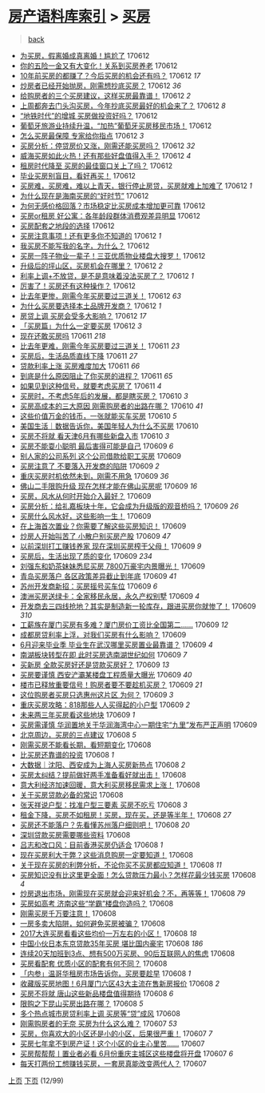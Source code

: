[房产语料库索引](../../README.md)  > [买房](买房.md)
====
> [back](../README.md)

- [为买房，假离婚成真离婚！尴尬了](http://jkwz.applinzi.com/ittc/6978417474650244100.html#%E4%B8%BA%E4%B9%B0%E6%88%BF%EF%BC%8C%E5%81%87%E7%A6%BB%E5%A9%9A%E6%88%90%E7%9C%9F%E7%A6%BB%E5%A9%9A%EF%BC%81%E5%B0%B4%E5%B0%AC%E4%BA%86) 170612  
- [你的五险一金又有大变化！关系到买房养老](http://jkwz.applinzi.com/ittc/6978394959827698692.html#%E4%BD%A0%E7%9A%84%E4%BA%94%E9%99%A9%E4%B8%80%E9%87%91%E5%8F%88%E6%9C%89%E5%A4%A7%E5%8F%98%E5%8C%96%EF%BC%81%E5%85%B3%E7%B3%BB%E5%88%B0%E4%B9%B0%E6%88%BF%E5%85%BB%E8%80%81) 170612  
- [10年前买房的都赚了？今后买房的机会还有吗？](http://jkwz.applinzi.com/ittc/6978394282493740036.html#10%E5%B9%B4%E5%89%8D%E4%B9%B0%E6%88%BF%E7%9A%84%E9%83%BD%E8%B5%9A%E4%BA%86%EF%BC%9F%E4%BB%8A%E5%90%8E%E4%B9%B0%E6%88%BF%E7%9A%84%E6%9C%BA%E4%BC%9A%E8%BF%98%E6%9C%89%E5%90%97%EF%BC%9F) 170612 *17* 
- [炒房者已经开始抛房，刚需想抄底买房？](http://jkwz.applinzi.com/ittc/6978372282278740996.html#%E7%82%92%E6%88%BF%E8%80%85%E5%B7%B2%E7%BB%8F%E5%BC%80%E5%A7%8B%E6%8A%9B%E6%88%BF%EF%BC%8C%E5%88%9A%E9%9C%80%E6%83%B3%E6%8A%84%E5%BA%95%E4%B9%B0%E6%88%BF%EF%BC%9F) 170612 *36* 
- [给购房者的三个买房建议，这样买房最靠谱！](http://jkwz.applinzi.com/ittc/6978364188442231812.html#%E7%BB%99%E8%B4%AD%E6%88%BF%E8%80%85%E7%9A%84%E4%B8%89%E4%B8%AA%E4%B9%B0%E6%88%BF%E5%BB%BA%E8%AE%AE%EF%BC%8C%E8%BF%99%E6%A0%B7%E4%B9%B0%E6%88%BF%E6%9C%80%E9%9D%A0%E8%B0%B1%EF%BC%81) 170612 *2* 
- [上周都奔去门头沟买房，今年抄底买房最好的机会来了？](http://jkwz.applinzi.com/ittc/6978360713939518468.html#%E4%B8%8A%E5%91%A8%E9%83%BD%E5%A5%94%E5%8E%BB%E9%97%A8%E5%A4%B4%E6%B2%9F%E4%B9%B0%E6%88%BF%EF%BC%8C%E4%BB%8A%E5%B9%B4%E6%8A%84%E5%BA%95%E4%B9%B0%E6%88%BF%E6%9C%80%E5%A5%BD%E7%9A%84%E6%9C%BA%E4%BC%9A%E6%9D%A5%E4%BA%86%EF%BC%9F) 170612 *8* 
- [“地铁时代”的增城 买房做投资好吗？](http://jkwz.applinzi.com/ittc/6978320090624689156.html#%E2%80%9C%E5%9C%B0%E9%93%81%E6%97%B6%E4%BB%A3%E2%80%9D%E7%9A%84%E5%A2%9E%E5%9F%8E+%E4%B9%B0%E6%88%BF%E5%81%9A%E6%8A%95%E8%B5%84%E5%A5%BD%E5%90%97%EF%BC%9F) 170612  
- [葡萄牙旅游业持续升温，“加热”葡萄牙买房移民市场！](http://jkwz.applinzi.com/ittc/6978344112401941509.html#%E8%91%A1%E8%90%84%E7%89%99%E6%97%85%E6%B8%B8%E4%B8%9A%E6%8C%81%E7%BB%AD%E5%8D%87%E6%B8%A9%EF%BC%8C%E2%80%9C%E5%8A%A0%E7%83%AD%E2%80%9D%E8%91%A1%E8%90%84%E7%89%99%E4%B9%B0%E6%88%BF%E7%A7%BB%E6%B0%91%E5%B8%82%E5%9C%BA%EF%BC%81) 170612  
- [怎么买房最保障 专家给你指点](http://jkwz.applinzi.com/ittc/6978318434436645893.html#%E6%80%8E%E4%B9%88%E4%B9%B0%E6%88%BF%E6%9C%80%E4%BF%9D%E9%9A%9C+%E4%B8%93%E5%AE%B6%E7%BB%99%E4%BD%A0%E6%8C%87%E7%82%B9) 170612 *3* 
- [买房分析：停贷房价又涨，刚需还能买房吗？](http://jkwz.applinzi.com/ittc/6978338379841143812.html#%E4%B9%B0%E6%88%BF%E5%88%86%E6%9E%90%EF%BC%9A%E5%81%9C%E8%B4%B7%E6%88%BF%E4%BB%B7%E5%8F%88%E6%B6%A8%EF%BC%8C%E5%88%9A%E9%9C%80%E8%BF%98%E8%83%BD%E4%B9%B0%E6%88%BF%E5%90%97%EF%BC%9F) 170612 *32* 
- [威海买房如此火热！还有那些好盘值得入手？](http://jkwz.applinzi.com/ittc/6978324516177445893.html#%E5%A8%81%E6%B5%B7%E4%B9%B0%E6%88%BF%E5%A6%82%E6%AD%A4%E7%81%AB%E7%83%AD%EF%BC%81%E8%BF%98%E6%9C%89%E9%82%A3%E4%BA%9B%E5%A5%BD%E7%9B%98%E5%80%BC%E5%BE%97%E5%85%A5%E6%89%8B%EF%BC%9F) 170612 *4* 
- [租房时代降至 买房的最佳窗口关上了吗？](http://jkwz.applinzi.com/ittc/6978304509884236804.html#%E7%A7%9F%E6%88%BF%E6%97%B6%E4%BB%A3%E9%99%8D%E8%87%B3+%E4%B9%B0%E6%88%BF%E7%9A%84%E6%9C%80%E4%BD%B3%E7%AA%97%E5%8F%A3%E5%85%B3%E4%B8%8A%E4%BA%86%E5%90%97%EF%BC%9F) 170612  
- [毕业买房别盲目，看好再买！](http://jkwz.applinzi.com/ittc/6978314742065005572.html#%E6%AF%95%E4%B8%9A%E4%B9%B0%E6%88%BF%E5%88%AB%E7%9B%B2%E7%9B%AE%EF%BC%8C%E7%9C%8B%E5%A5%BD%E5%86%8D%E4%B9%B0%EF%BC%81) 170612  
- [买房难，买房难，难以上青天，银行停止房贷，买房就难上加难了](http://jkwz.applinzi.com/ittc/6978303203740222469.html#%E4%B9%B0%E6%88%BF%E9%9A%BE%EF%BC%8C%E4%B9%B0%E6%88%BF%E9%9A%BE%EF%BC%8C%E9%9A%BE%E4%BB%A5%E4%B8%8A%E9%9D%92%E5%A4%A9%EF%BC%8C%E9%93%B6%E8%A1%8C%E5%81%9C%E6%AD%A2%E6%88%BF%E8%B4%B7%EF%BC%8C%E4%B9%B0%E6%88%BF%E5%B0%B1%E9%9A%BE%E4%B8%8A%E5%8A%A0%E9%9A%BE%E4%BA%86) 170612 *1* 
- [为什么现在是海南买房的“好时节”](http://jkwz.applinzi.com/ittc/6978281540122313733.html#%E4%B8%BA%E4%BB%80%E4%B9%88%E7%8E%B0%E5%9C%A8%E6%98%AF%E6%B5%B7%E5%8D%97%E4%B9%B0%E6%88%BF%E7%9A%84%E2%80%9C%E5%A5%BD%E6%97%B6%E8%8A%82%E2%80%9D) 170612  
- [为何无感价格回落？市场稳定比买房成本增加更可靠](http://jkwz.applinzi.com/ittc/6978266328858100740.html#%E4%B8%BA%E4%BD%95%E6%97%A0%E6%84%9F%E4%BB%B7%E6%A0%BC%E5%9B%9E%E8%90%BD%EF%BC%9F%E5%B8%82%E5%9C%BA%E7%A8%B3%E5%AE%9A%E6%AF%94%E4%B9%B0%E6%88%BF%E6%88%90%E6%9C%AC%E5%A2%9E%E5%8A%A0%E6%9B%B4%E5%8F%AF%E9%9D%A0) 170612  
- [买房or租房 好公寓：各年龄段群体消费观差异明显](http://jkwz.applinzi.com/ittc/6978263330262090757.html#%E4%B9%B0%E6%88%BFor%E7%A7%9F%E6%88%BF+%E5%A5%BD%E5%85%AC%E5%AF%93%EF%BC%9A%E5%90%84%E5%B9%B4%E9%BE%84%E6%AE%B5%E7%BE%A4%E4%BD%93%E6%B6%88%E8%B4%B9%E8%A7%82%E5%B7%AE%E5%BC%82%E6%98%8E%E6%98%BE) 170612  
- [买房配套之地段的选择](http://jkwz.applinzi.com/ittc/6978240615228638213.html#%E4%B9%B0%E6%88%BF%E9%85%8D%E5%A5%97%E4%B9%8B%E5%9C%B0%E6%AE%B5%E7%9A%84%E9%80%89%E6%8B%A9) 170612  
- [买房注意事项！还有更多你不知道的](http://jkwz.applinzi.com/ittc/6978233767272383493.html#%E4%B9%B0%E6%88%BF%E6%B3%A8%E6%84%8F%E4%BA%8B%E9%A1%B9%EF%BC%81%E8%BF%98%E6%9C%89%E6%9B%B4%E5%A4%9A%E4%BD%A0%E4%B8%8D%E7%9F%A5%E9%81%93%E7%9A%84) 170612 *1* 
- [我买房不能写我的名字，为什么？](http://jkwz.applinzi.com/ittc/6978233391957672965.html#%E6%88%91%E4%B9%B0%E6%88%BF%E4%B8%8D%E8%83%BD%E5%86%99%E6%88%91%E7%9A%84%E5%90%8D%E5%AD%97%EF%BC%8C%E4%B8%BA%E4%BB%80%E4%B9%88%EF%BC%9F) 170612  
- [买房一阵子物业一辈子！三亚优质物业楼盘大搜罗！](http://jkwz.applinzi.com/ittc/6978232620918768644.html#%E4%B9%B0%E6%88%BF%E4%B8%80%E9%98%B5%E5%AD%90%E7%89%A9%E4%B8%9A%E4%B8%80%E8%BE%88%E5%AD%90%EF%BC%81%E4%B8%89%E4%BA%9A%E4%BC%98%E8%B4%A8%E7%89%A9%E4%B8%9A%E6%A5%BC%E7%9B%98%E5%A4%A7%E6%90%9C%E7%BD%97%EF%BC%81) 170612  
- [升级后的坪山区，买房机会在哪里？](http://jkwz.applinzi.com/ittc/6978229670523700228.html#%E5%8D%87%E7%BA%A7%E5%90%8E%E7%9A%84%E5%9D%AA%E5%B1%B1%E5%8C%BA%EF%BC%8C%E4%B9%B0%E6%88%BF%E6%9C%BA%E4%BC%9A%E5%9C%A8%E5%93%AA%E9%87%8C%EF%BC%9F) 170612 *2* 
- [利率上调+不放贷，是不是意味着没法买房了？](http://jkwz.applinzi.com/ittc/6978228840160576516.html#%E5%88%A9%E7%8E%87%E4%B8%8A%E8%B0%83%2B%E4%B8%8D%E6%94%BE%E8%B4%B7%EF%BC%8C%E6%98%AF%E4%B8%8D%E6%98%AF%E6%84%8F%E5%91%B3%E7%9D%80%E6%B2%A1%E6%B3%95%E4%B9%B0%E6%88%BF%E4%BA%86%EF%BC%9F) 170612 *1* 
- [厉害了！买房还有这种操作？](http://jkwz.applinzi.com/ittc/6978214978669511684.html#%E5%8E%89%E5%AE%B3%E4%BA%86%EF%BC%81%E4%B9%B0%E6%88%BF%E8%BF%98%E6%9C%89%E8%BF%99%E7%A7%8D%E6%93%8D%E4%BD%9C%EF%BC%9F) 170612  
- [比去年更惨，刚需今年买房要过三道关！](http://jkwz.applinzi.com/ittc/6978214503945602053.html#%E6%AF%94%E5%8E%BB%E5%B9%B4%E6%9B%B4%E6%83%A8%EF%BC%8C%E5%88%9A%E9%9C%80%E4%BB%8A%E5%B9%B4%E4%B9%B0%E6%88%BF%E8%A6%81%E8%BF%87%E4%B8%89%E9%81%93%E5%85%B3%EF%BC%81) 170612 *63* 
- [为什么买房要选择本土品牌开发商？](http://jkwz.applinzi.com/ittc/6978203226712048645.html#%E4%B8%BA%E4%BB%80%E4%B9%88%E4%B9%B0%E6%88%BF%E8%A6%81%E9%80%89%E6%8B%A9%E6%9C%AC%E5%9C%9F%E5%93%81%E7%89%8C%E5%BC%80%E5%8F%91%E5%95%86%EF%BC%9F) 170612 *1* 
- [房贷上调 买房会受多大影响？](http://jkwz.applinzi.com/ittc/6978035807108465669.html#%E6%88%BF%E8%B4%B7%E4%B8%8A%E8%B0%83+%E4%B9%B0%E6%88%BF%E4%BC%9A%E5%8F%97%E5%A4%9A%E5%A4%A7%E5%BD%B1%E5%93%8D%EF%BC%9F) 170612 *17* 
- [「买房篇」为什么一定要买房](http://jkwz.applinzi.com/ittc/6978168264818426885.html#%E3%80%8C%E4%B9%B0%E6%88%BF%E7%AF%87%E3%80%8D%E4%B8%BA%E4%BB%80%E4%B9%88%E4%B8%80%E5%AE%9A%E8%A6%81%E4%B9%B0%E6%88%BF) 170612 *3* 
- [现在还敢买房吗](http://jkwz.applinzi.com/ittc/6977994361290621957.html#%E7%8E%B0%E5%9C%A8%E8%BF%98%E6%95%A2%E4%B9%B0%E6%88%BF%E5%90%97) 170611 *218* 
- [比去年更难，刚需今年买房要过三道关！](http://jkwz.applinzi.com/ittc/6977953707948770309.html#%E6%AF%94%E5%8E%BB%E5%B9%B4%E6%9B%B4%E9%9A%BE%EF%BC%8C%E5%88%9A%E9%9C%80%E4%BB%8A%E5%B9%B4%E4%B9%B0%E6%88%BF%E8%A6%81%E8%BF%87%E4%B8%89%E9%81%93%E5%85%B3%EF%BC%81) 170611 *23* 
- [买房后，生活品质直线下降](http://jkwz.applinzi.com/ittc/6977951998144939012.html#%E4%B9%B0%E6%88%BF%E5%90%8E%EF%BC%8C%E7%94%9F%E6%B4%BB%E5%93%81%E8%B4%A8%E7%9B%B4%E7%BA%BF%E4%B8%8B%E9%99%8D) 170611 *27* 
- [贷款利率上涨 买房难度加大](http://jkwz.applinzi.com/ittc/6977887479901193220.html#%E8%B4%B7%E6%AC%BE%E5%88%A9%E7%8E%87%E4%B8%8A%E6%B6%A8+%E4%B9%B0%E6%88%BF%E9%9A%BE%E5%BA%A6%E5%8A%A0%E5%A4%A7) 170611 *66* 
- [到底是什么原因阻止了你买房的进程？](http://jkwz.applinzi.com/ittc/6977859347815072773.html#%E5%88%B0%E5%BA%95%E6%98%AF%E4%BB%80%E4%B9%88%E5%8E%9F%E5%9B%A0%E9%98%BB%E6%AD%A2%E4%BA%86%E4%BD%A0%E4%B9%B0%E6%88%BF%E7%9A%84%E8%BF%9B%E7%A8%8B%EF%BC%9F) 170611 *65* 
- [如果见到这种信号，就要考虑买房了](http://jkwz.applinzi.com/ittc/6977558046631789572.html#%E5%A6%82%E6%9E%9C%E8%A7%81%E5%88%B0%E8%BF%99%E7%A7%8D%E4%BF%A1%E5%8F%B7%EF%BC%8C%E5%B0%B1%E8%A6%81%E8%80%83%E8%99%91%E4%B9%B0%E6%88%BF%E4%BA%86) 170611 *4* 
- [买房时，不考虑5年后的发展，都是瞎买房？](http://jkwz.applinzi.com/ittc/6977659375438005252.html#%E4%B9%B0%E6%88%BF%E6%97%B6%EF%BC%8C%E4%B8%8D%E8%80%83%E8%99%915%E5%B9%B4%E5%90%8E%E7%9A%84%E5%8F%91%E5%B1%95%EF%BC%8C%E9%83%BD%E6%98%AF%E7%9E%8E%E4%B9%B0%E6%88%BF%EF%BC%9F) 170610 *3* 
- [买房高成本的三大原因 刚需购房者的出路在哪？](http://jkwz.applinzi.com/ittc/6977656850638963717.html#%E4%B9%B0%E6%88%BF%E9%AB%98%E6%88%90%E6%9C%AC%E7%9A%84%E4%B8%89%E5%A4%A7%E5%8E%9F%E5%9B%A0+%E5%88%9A%E9%9C%80%E8%B4%AD%E6%88%BF%E8%80%85%E7%9A%84%E5%87%BA%E8%B7%AF%E5%9C%A8%E5%93%AA%EF%BC%9F) 170610 *41* 
- [这些价值万金的钱币，一张就能买车买房](http://jkwz.applinzi.com/ittc/6977610557606593540.html#%E8%BF%99%E4%BA%9B%E4%BB%B7%E5%80%BC%E4%B8%87%E9%87%91%E7%9A%84%E9%92%B1%E5%B8%81%EF%BC%8C%E4%B8%80%E5%BC%A0%E5%B0%B1%E8%83%BD%E4%B9%B0%E8%BD%A6%E4%B9%B0%E6%88%BF) 170610 *5* 
- [美国生活｜数据告诉你，美国年轻人为什么不买房](http://jkwz.applinzi.com/ittc/6977563378758190085.html#%E7%BE%8E%E5%9B%BD%E7%94%9F%E6%B4%BB%EF%BD%9C%E6%95%B0%E6%8D%AE%E5%91%8A%E8%AF%89%E4%BD%A0%EF%BC%8C%E7%BE%8E%E5%9B%BD%E5%B9%B4%E8%BD%BB%E4%BA%BA%E4%B8%BA%E4%BB%80%E4%B9%88%E4%B8%8D%E4%B9%B0%E6%88%BF) 170610  
- [买房不将就 看天津6月有哪些新盘入市](http://jkwz.applinzi.com/ittc/6977464812102501380.html#%E4%B9%B0%E6%88%BF%E4%B8%8D%E5%B0%86%E5%B0%B1+%E7%9C%8B%E5%A4%A9%E6%B4%A56%E6%9C%88%E6%9C%89%E5%93%AA%E4%BA%9B%E6%96%B0%E7%9B%98%E5%85%A5%E5%B8%82) 170610 *3* 
- [买房不能耍小聪明 最后害得可能是自己](http://jkwz.applinzi.com/ittc/6977318882745254917.html#%E4%B9%B0%E6%88%BF%E4%B8%8D%E8%83%BD%E8%80%8D%E5%B0%8F%E8%81%AA%E6%98%8E+%E6%9C%80%E5%90%8E%E5%AE%B3%E5%BE%97%E5%8F%AF%E8%83%BD%E6%98%AF%E8%87%AA%E5%B7%B1) 170609 *6* 
- [别人家的公司系列 这个公司借款给职工买房](http://jkwz.applinzi.com/ittc/6977307060210238469.html#%E5%88%AB%E4%BA%BA%E5%AE%B6%E7%9A%84%E5%85%AC%E5%8F%B8%E7%B3%BB%E5%88%97+%E8%BF%99%E4%B8%AA%E5%85%AC%E5%8F%B8%E5%80%9F%E6%AC%BE%E7%BB%99%E8%81%8C%E5%B7%A5%E4%B9%B0%E6%88%BF) 170609  
- [买房注意了 不要落入开发商的陷阱](http://jkwz.applinzi.com/ittc/6977288186978894852.html#%E4%B9%B0%E6%88%BF%E6%B3%A8%E6%84%8F%E4%BA%86+%E4%B8%8D%E8%A6%81%E8%90%BD%E5%85%A5%E5%BC%80%E5%8F%91%E5%95%86%E7%9A%84%E9%99%B7%E9%98%B1) 170609 *2* 
- [重庆买房时机依然未到，刚需不用急](http://jkwz.applinzi.com/ittc/6977286271041799172.html#%E9%87%8D%E5%BA%86%E4%B9%B0%E6%88%BF%E6%97%B6%E6%9C%BA%E4%BE%9D%E7%84%B6%E6%9C%AA%E5%88%B0%EF%BC%8C%E5%88%9A%E9%9C%80%E4%B8%8D%E7%94%A8%E6%80%A5) 170609 *36* 
- [佛山二手限购升级 现在怎样才能在佛山买房呢](http://jkwz.applinzi.com/ittc/6977243594313171973.html#%E4%BD%9B%E5%B1%B1%E4%BA%8C%E6%89%8B%E9%99%90%E8%B4%AD%E5%8D%87%E7%BA%A7+%E7%8E%B0%E5%9C%A8%E6%80%8E%E6%A0%B7%E6%89%8D%E8%83%BD%E5%9C%A8%E4%BD%9B%E5%B1%B1%E4%B9%B0%E6%88%BF%E5%91%A2) 170609 *16* 
- [买房，风水从何时开始介入最好？](http://jkwz.applinzi.com/ittc/6977223347795395588.html#%E4%B9%B0%E6%88%BF%EF%BC%8C%E9%A3%8E%E6%B0%B4%E4%BB%8E%E4%BD%95%E6%97%B6%E5%BC%80%E5%A7%8B%E4%BB%8B%E5%85%A5%E6%9C%80%E5%A5%BD%EF%BC%9F) 170609  
- [买房分析：给礼嘉板块十年，它会成为升级版的观音桥吗？](http://jkwz.applinzi.com/ittc/6977210709212398597.html#%E4%B9%B0%E6%88%BF%E5%88%86%E6%9E%90%EF%BC%9A%E7%BB%99%E7%A4%BC%E5%98%89%E6%9D%BF%E5%9D%97%E5%8D%81%E5%B9%B4%EF%BC%8C%E5%AE%83%E4%BC%9A%E6%88%90%E4%B8%BA%E5%8D%87%E7%BA%A7%E7%89%88%E7%9A%84%E8%A7%82%E9%9F%B3%E6%A1%A5%E5%90%97%EF%BC%9F) 170609 *26* 
- [买房什么风水好，这些影响一生！](http://jkwz.applinzi.com/ittc/6977209156145529861.html#%E4%B9%B0%E6%88%BF%E4%BB%80%E4%B9%88%E9%A3%8E%E6%B0%B4%E5%A5%BD%EF%BC%8C%E8%BF%99%E4%BA%9B%E5%BD%B1%E5%93%8D%E4%B8%80%E7%94%9F%EF%BC%81) 170609  
- [在上海首次置业？你需要了解这些买房知识！](http://jkwz.applinzi.com/ittc/6977193411193865220.html#%E5%9C%A8%E4%B8%8A%E6%B5%B7%E9%A6%96%E6%AC%A1%E7%BD%AE%E4%B8%9A%EF%BC%9F%E4%BD%A0%E9%9C%80%E8%A6%81%E4%BA%86%E8%A7%A3%E8%BF%99%E4%BA%9B%E4%B9%B0%E6%88%BF%E7%9F%A5%E8%AF%86%EF%BC%81) 170609  
- [炒房人开始叫苦了 小散户别买房产股](http://jkwz.applinzi.com/ittc/6977190829289374724.html#%E7%82%92%E6%88%BF%E4%BA%BA%E5%BC%80%E5%A7%8B%E5%8F%AB%E8%8B%A6%E4%BA%86+%E5%B0%8F%E6%95%A3%E6%88%B7%E5%88%AB%E4%B9%B0%E6%88%BF%E4%BA%A7%E8%82%A1) 170609 *47* 
- [以前深圳打工赚钱养家 现在深圳买房榨干父母！](http://jkwz.applinzi.com/ittc/6977168073923494916.html#%E4%BB%A5%E5%89%8D%E6%B7%B1%E5%9C%B3%E6%89%93%E5%B7%A5%E8%B5%9A%E9%92%B1%E5%85%BB%E5%AE%B6+%E7%8E%B0%E5%9C%A8%E6%B7%B1%E5%9C%B3%E4%B9%B0%E6%88%BF%E6%A6%A8%E5%B9%B2%E7%88%B6%E6%AF%8D%EF%BC%81) 170609 *9* 
- [买房后，生活出现了质的变化](http://jkwz.applinzi.com/ittc/6977157944847107077.html#%E4%B9%B0%E6%88%BF%E5%90%8E%EF%BC%8C%E7%94%9F%E6%B4%BB%E5%87%BA%E7%8E%B0%E4%BA%86%E8%B4%A8%E7%9A%84%E5%8F%98%E5%8C%96) 170609 *234* 
- [刘强东和奶茶妹妹悉尼买房 7800万豪宅内景曝光！](http://jkwz.applinzi.com/ittc/6977132093703193605.html#%E5%88%98%E5%BC%BA%E4%B8%9C%E5%92%8C%E5%A5%B6%E8%8C%B6%E5%A6%B9%E5%A6%B9%E6%82%89%E5%B0%BC%E4%B9%B0%E6%88%BF+7800%E4%B8%87%E8%B1%AA%E5%AE%85%E5%86%85%E6%99%AF%E6%9B%9D%E5%85%89%EF%BC%81) 170609  
- [青岛买房落户 各区政策差异截止到年底](http://jkwz.applinzi.com/ittc/6977115324439593988.html#%E9%9D%92%E5%B2%9B%E4%B9%B0%E6%88%BF%E8%90%BD%E6%88%B7+%E5%90%84%E5%8C%BA%E6%94%BF%E7%AD%96%E5%B7%AE%E5%BC%82%E6%88%AA%E6%AD%A2%E5%88%B0%E5%B9%B4%E5%BA%95) 170609 *41* 
- [苏州开发商新招：买房摇号买车位](http://jkwz.applinzi.com/ittc/6977114197606269957.html#%E8%8B%8F%E5%B7%9E%E5%BC%80%E5%8F%91%E5%95%86%E6%96%B0%E6%8B%9B%EF%BC%9A%E4%B9%B0%E6%88%BF%E6%91%87%E5%8F%B7%E4%B9%B0%E8%BD%A6%E4%BD%8D) 170609 *6* 
- [澳洲买房送绿卡：全家移民永居，永久产权别墅](http://jkwz.applinzi.com/ittc/6977114864387359749.html#%E6%BE%B3%E6%B4%B2%E4%B9%B0%E6%88%BF%E9%80%81%E7%BB%BF%E5%8D%A1%EF%BC%9A%E5%85%A8%E5%AE%B6%E7%A7%BB%E6%B0%91%E6%B0%B8%E5%B1%85%EF%BC%8C%E6%B0%B8%E4%B9%85%E4%BA%A7%E6%9D%83%E5%88%AB%E5%A2%85) 170609 *4* 
- [开发商去三四线抢地？其实是制造新一轮库存，跟进买房你就惨了！](http://jkwz.applinzi.com/ittc/6977114059374593029.html#%E5%BC%80%E5%8F%91%E5%95%86%E5%8E%BB%E4%B8%89%E5%9B%9B%E7%BA%BF%E6%8A%A2%E5%9C%B0%EF%BC%9F%E5%85%B6%E5%AE%9E%E6%98%AF%E5%88%B6%E9%80%A0%E6%96%B0%E4%B8%80%E8%BD%AE%E5%BA%93%E5%AD%98%EF%BC%8C%E8%B7%9F%E8%BF%9B%E4%B9%B0%E6%88%BF%E4%BD%A0%E5%B0%B1%E6%83%A8%E4%BA%86%EF%BC%81) 170609 *310* 
- [工薪族在厦门买房有多难？厦门房价工资比全国第二……](http://jkwz.applinzi.com/ittc/6977112452142466053.html#%E5%B7%A5%E8%96%AA%E6%97%8F%E5%9C%A8%E5%8E%A6%E9%97%A8%E4%B9%B0%E6%88%BF%E6%9C%89%E5%A4%9A%E9%9A%BE%EF%BC%9F%E5%8E%A6%E9%97%A8%E6%88%BF%E4%BB%B7%E5%B7%A5%E8%B5%84%E6%AF%94%E5%85%A8%E5%9B%BD%E7%AC%AC%E4%BA%8C%E2%80%A6%E2%80%A6) 170609 *12* 
- [成都房贷利率上浮，对我们买房有什么影响？](http://jkwz.applinzi.com/ittc/6977110932420297733.html#%E6%88%90%E9%83%BD%E6%88%BF%E8%B4%B7%E5%88%A9%E7%8E%87%E4%B8%8A%E6%B5%AE%EF%BC%8C%E5%AF%B9%E6%88%91%E4%BB%AC%E4%B9%B0%E6%88%BF%E6%9C%89%E4%BB%80%E4%B9%88%E5%BD%B1%E5%93%8D%EF%BC%9F) 170609  
- [6月迎来毕业季 毕业生在武汉哪里买房置业最靠谱？](http://jkwz.applinzi.com/ittc/6977102176017974276.html#6%E6%9C%88%E8%BF%8E%E6%9D%A5%E6%AF%95%E4%B8%9A%E5%AD%A3+%E6%AF%95%E4%B8%9A%E7%94%9F%E5%9C%A8%E6%AD%A6%E6%B1%89%E5%93%AA%E9%87%8C%E4%B9%B0%E6%88%BF%E7%BD%AE%E4%B8%9A%E6%9C%80%E9%9D%A0%E8%B0%B1%EF%BC%9F) 170609 *4* 
- [南湖板块转型在即 此时买房选南湖世纪如何](http://jkwz.applinzi.com/ittc/6977100978309301253.html#%E5%8D%97%E6%B9%96%E6%9D%BF%E5%9D%97%E8%BD%AC%E5%9E%8B%E5%9C%A8%E5%8D%B3+%E6%AD%A4%E6%97%B6%E4%B9%B0%E6%88%BF%E9%80%89%E5%8D%97%E6%B9%96%E4%B8%96%E7%BA%AA%E5%A6%82%E4%BD%95) 170609 *7* 
- [买新房 全款买房好还是贷款买房好？](http://jkwz.applinzi.com/ittc/6977096930466202628.html#%E4%B9%B0%E6%96%B0%E6%88%BF+%E5%85%A8%E6%AC%BE%E4%B9%B0%E6%88%BF%E5%A5%BD%E8%BF%98%E6%98%AF%E8%B4%B7%E6%AC%BE%E4%B9%B0%E6%88%BF%E5%A5%BD%EF%BC%9F) 170609 *13* 
- [买房要谨慎 西安浐灞某楼盘工程质量大曝光](http://jkwz.applinzi.com/ittc/6977097484080776196.html#%E4%B9%B0%E6%88%BF%E8%A6%81%E8%B0%A8%E6%85%8E+%E8%A5%BF%E5%AE%89%E6%B5%90%E7%81%9E%E6%9F%90%E6%A5%BC%E7%9B%98%E5%B7%A5%E7%A8%8B%E8%B4%A8%E9%87%8F%E5%A4%A7%E6%9B%9D%E5%85%89) 170609 *40* 
- [楼市已释放重要信号！购房者要不要趁机买房？](http://jkwz.applinzi.com/ittc/6977094241871201285.html#%E6%A5%BC%E5%B8%82%E5%B7%B2%E9%87%8A%E6%94%BE%E9%87%8D%E8%A6%81%E4%BF%A1%E5%8F%B7%EF%BC%81%E8%B4%AD%E6%88%BF%E8%80%85%E8%A6%81%E4%B8%8D%E8%A6%81%E8%B6%81%E6%9C%BA%E4%B9%B0%E6%88%BF%EF%BC%9F) 170609 *21* 
- [这位购房者买房只选惠州这片区 为何？](http://jkwz.applinzi.com/ittc/6977090715677885444.html#%E8%BF%99%E4%BD%8D%E8%B4%AD%E6%88%BF%E8%80%85%E4%B9%B0%E6%88%BF%E5%8F%AA%E9%80%89%E6%83%A0%E5%B7%9E%E8%BF%99%E7%89%87%E5%8C%BA+%E4%B8%BA%E4%BD%95%EF%BC%9F) 170609 *3* 
- [重庆买房攻略：818那些人人买得起的小户型](http://jkwz.applinzi.com/ittc/6977061274113278980.html#%E9%87%8D%E5%BA%86%E4%B9%B0%E6%88%BF%E6%94%BB%E7%95%A5%EF%BC%9A818%E9%82%A3%E4%BA%9B%E4%BA%BA%E4%BA%BA%E4%B9%B0%E5%BE%97%E8%B5%B7%E7%9A%84%E5%B0%8F%E6%88%B7%E5%9E%8B) 170609 *2* 
- [未来两三年买房看这些地块](http://jkwz.applinzi.com/ittc/6976963582829790213.html#%E6%9C%AA%E6%9D%A5%E4%B8%A4%E4%B8%89%E5%B9%B4%E4%B9%B0%E6%88%BF%E7%9C%8B%E8%BF%99%E4%BA%9B%E5%9C%B0%E5%9D%97) 170609 *1* 
- [买房需谨慎 华润置地关于华润海湾中心一期住宅“九里”发布严正声明](http://jkwz.applinzi.com/ittc/6976956091161117701.html#%E4%B9%B0%E6%88%BF%E9%9C%80%E8%B0%A8%E6%85%8E+%E5%8D%8E%E6%B6%A6%E7%BD%AE%E5%9C%B0%E5%85%B3%E4%BA%8E%E5%8D%8E%E6%B6%A6%E6%B5%B7%E6%B9%BE%E4%B8%AD%E5%BF%83%E4%B8%80%E6%9C%9F%E4%BD%8F%E5%AE%85%E2%80%9C%E4%B9%9D%E9%87%8C%E2%80%9D%E5%8F%91%E5%B8%83%E4%B8%A5%E6%AD%A3%E5%A3%B0%E6%98%8E) 170609  
- [北京周边，买房的三点建议](http://jkwz.applinzi.com/ittc/6976921278509220869.html#%E5%8C%97%E4%BA%AC%E5%91%A8%E8%BE%B9%EF%BC%8C%E4%B9%B0%E6%88%BF%E7%9A%84%E4%B8%89%E7%82%B9%E5%BB%BA%E8%AE%AE) 170608 *5* 
- [刚需买房不能看长期，看短期变化](http://jkwz.applinzi.com/ittc/6976907948713313284.html#%E5%88%9A%E9%9C%80%E4%B9%B0%E6%88%BF%E4%B8%8D%E8%83%BD%E7%9C%8B%E9%95%BF%E6%9C%9F%EF%BC%8C%E7%9C%8B%E7%9F%AD%E6%9C%9F%E5%8F%98%E5%8C%96) 170608  
- [比买房还靠谱的投资](http://jkwz.applinzi.com/ittc/6976890767204156420.html#%E6%AF%94%E4%B9%B0%E6%88%BF%E8%BF%98%E9%9D%A0%E8%B0%B1%E7%9A%84%E6%8A%95%E8%B5%84) 170608 *1* 
- [大数据｜沈阳、西安成为上海人买房新热点](http://jkwz.applinzi.com/ittc/6976886008996955140.html#%E5%A4%A7%E6%95%B0%E6%8D%AE%EF%BD%9C%E6%B2%88%E9%98%B3%E3%80%81%E8%A5%BF%E5%AE%89%E6%88%90%E4%B8%BA%E4%B8%8A%E6%B5%B7%E4%BA%BA%E4%B9%B0%E6%88%BF%E6%96%B0%E7%83%AD%E7%82%B9) 170608 *2* 
- [买房太纠结？提前做好两手准备看好就出击！](http://jkwz.applinzi.com/ittc/6976859567911617540.html#%E4%B9%B0%E6%88%BF%E5%A4%AA%E7%BA%A0%E7%BB%93%EF%BC%9F%E6%8F%90%E5%89%8D%E5%81%9A%E5%A5%BD%E4%B8%A4%E6%89%8B%E5%87%86%E5%A4%87%E7%9C%8B%E5%A5%BD%E5%B0%B1%E5%87%BA%E5%87%BB%EF%BC%81) 170608  
- [意大利经济加速回暖，意大利买房移民需求上涨！](http://jkwz.applinzi.com/ittc/6976859523170976773.html#%E6%84%8F%E5%A4%A7%E5%88%A9%E7%BB%8F%E6%B5%8E%E5%8A%A0%E9%80%9F%E5%9B%9E%E6%9A%96%EF%BC%8C%E6%84%8F%E5%A4%A7%E5%88%A9%E4%B9%B0%E6%88%BF%E7%A7%BB%E6%B0%91%E9%9C%80%E6%B1%82%E4%B8%8A%E6%B6%A8%EF%BC%81) 170608  
- [关于买房贷款必备的常识](http://jkwz.applinzi.com/ittc/6976850830492697605.html#%E5%85%B3%E4%BA%8E%E4%B9%B0%E6%88%BF%E8%B4%B7%E6%AC%BE%E5%BF%85%E5%A4%87%E7%9A%84%E5%B8%B8%E8%AF%86) 170608  
- [张天祥说户型：找准户型三要素 买房不吃亏](http://jkwz.applinzi.com/ittc/6976849323881923589.html#%E5%BC%A0%E5%A4%A9%E7%A5%A5%E8%AF%B4%E6%88%B7%E5%9E%8B%EF%BC%9A%E6%89%BE%E5%87%86%E6%88%B7%E5%9E%8B%E4%B8%89%E8%A6%81%E7%B4%A0+%E4%B9%B0%E6%88%BF%E4%B8%8D%E5%90%83%E4%BA%8F) 170608 *3* 
- [租金下降，买房不如租房！买房，现在买，还是等半年！](http://jkwz.applinzi.com/ittc/6976842892441027588.html#%E7%A7%9F%E9%87%91%E4%B8%8B%E9%99%8D%EF%BC%8C%E4%B9%B0%E6%88%BF%E4%B8%8D%E5%A6%82%E7%A7%9F%E6%88%BF%EF%BC%81%E4%B9%B0%E6%88%BF%EF%BC%8C%E7%8E%B0%E5%9C%A8%E4%B9%B0%EF%BC%8C%E8%BF%98%E6%98%AF%E7%AD%89%E5%8D%8A%E5%B9%B4%EF%BC%81) 170608 *27* 
- [买房还不能落户？先看懂苏州落户细则吧！](http://jkwz.applinzi.com/ittc/6976817978287850501.html#%E4%B9%B0%E6%88%BF%E8%BF%98%E4%B8%8D%E8%83%BD%E8%90%BD%E6%88%B7%EF%BC%9F%E5%85%88%E7%9C%8B%E6%87%82%E8%8B%8F%E5%B7%9E%E8%90%BD%E6%88%B7%E7%BB%86%E5%88%99%E5%90%A7%EF%BC%81) 170608 *20* 
- [深圳贷款买房需要哪些资料](http://jkwz.applinzi.com/ittc/6976810185514288133.html#%E6%B7%B1%E5%9C%B3%E8%B4%B7%E6%AC%BE%E4%B9%B0%E6%88%BF%E9%9C%80%E8%A6%81%E5%93%AA%E4%BA%9B%E8%B5%84%E6%96%99) 170608  
- [吕志和改口风：目前香港买房仍适合](http://jkwz.applinzi.com/ittc/6976773204788904965.html#%E5%90%95%E5%BF%97%E5%92%8C%E6%94%B9%E5%8F%A3%E9%A3%8E%EF%BC%9A%E7%9B%AE%E5%89%8D%E9%A6%99%E6%B8%AF%E4%B9%B0%E6%88%BF%E4%BB%8D%E9%80%82%E5%90%88) 170608 *1* 
- [现在买房利大于弊？这些消息购房一定要知道！](http://jkwz.applinzi.com/ittc/6976769325061899268.html#%E7%8E%B0%E5%9C%A8%E4%B9%B0%E6%88%BF%E5%88%A9%E5%A4%A7%E4%BA%8E%E5%BC%8A%EF%BC%9F%E8%BF%99%E4%BA%9B%E6%B6%88%E6%81%AF%E8%B4%AD%E6%88%BF%E4%B8%80%E5%AE%9A%E8%A6%81%E7%9F%A5%E9%81%93%EF%BC%81) 170608  
- [关于现在买房的利弊分析，不论你买不买房都应知道！](http://jkwz.applinzi.com/ittc/6976767890412815364.html#%E5%85%B3%E4%BA%8E%E7%8E%B0%E5%9C%A8%E4%B9%B0%E6%88%BF%E7%9A%84%E5%88%A9%E5%BC%8A%E5%88%86%E6%9E%90%EF%BC%8C%E4%B8%8D%E8%AE%BA%E4%BD%A0%E4%B9%B0%E4%B8%8D%E4%B9%B0%E6%88%BF%E9%83%BD%E5%BA%94%E7%9F%A5%E9%81%93%EF%BC%81) 170608 *11* 
- [买房知识没有比这里更全面！怎么贷款压力最小？怎样花最少钱买房](http://jkwz.applinzi.com/ittc/6976750357983003652.html#%E4%B9%B0%E6%88%BF%E7%9F%A5%E8%AF%86%E6%B2%A1%E6%9C%89%E6%AF%94%E8%BF%99%E9%87%8C%E6%9B%B4%E5%85%A8%E9%9D%A2%EF%BC%81%E6%80%8E%E4%B9%88%E8%B4%B7%E6%AC%BE%E5%8E%8B%E5%8A%9B%E6%9C%80%E5%B0%8F%EF%BC%9F%E6%80%8E%E6%A0%B7%E8%8A%B1%E6%9C%80%E5%B0%91%E9%92%B1%E4%B9%B0%E6%88%BF) 170608 *4* 
- [炒房退出市场，刚需现在买房就会迎来好机会？不，再等等！](http://jkwz.applinzi.com/ittc/6976732156498805765.html#%E7%82%92%E6%88%BF%E9%80%80%E5%87%BA%E5%B8%82%E5%9C%BA%EF%BC%8C%E5%88%9A%E9%9C%80%E7%8E%B0%E5%9C%A8%E4%B9%B0%E6%88%BF%E5%B0%B1%E4%BC%9A%E8%BF%8E%E6%9D%A5%E5%A5%BD%E6%9C%BA%E4%BC%9A%EF%BC%9F%E4%B8%8D%EF%BC%8C%E5%86%8D%E7%AD%89%E7%AD%89%EF%BC%81) 170608 *79* 
- [买房如高考 济南这些“学霸”楼盘你造吗？](http://jkwz.applinzi.com/ittc/6976748076038358020.html#%E4%B9%B0%E6%88%BF%E5%A6%82%E9%AB%98%E8%80%83+%E6%B5%8E%E5%8D%97%E8%BF%99%E4%BA%9B%E2%80%9C%E5%AD%A6%E9%9C%B8%E2%80%9D%E6%A5%BC%E7%9B%98%E4%BD%A0%E9%80%A0%E5%90%97%EF%BC%9F) 170608  
- [刚需买房千万要注意！](http://jkwz.applinzi.com/ittc/6976744274447041540.html#%E5%88%9A%E9%9C%80%E4%B9%B0%E6%88%BF%E5%8D%83%E4%B8%87%E8%A6%81%E6%B3%A8%E6%84%8F%EF%BC%81) 170608  
- [一房多卖大陷阱，如何避免买房被骗？](http://jkwz.applinzi.com/ittc/6976738696052081669.html#%E4%B8%80%E6%88%BF%E5%A4%9A%E5%8D%96%E5%A4%A7%E9%99%B7%E9%98%B1%EF%BC%8C%E5%A6%82%E4%BD%95%E9%81%BF%E5%85%8D%E4%B9%B0%E6%88%BF%E8%A2%AB%E9%AA%97%EF%BC%9F) 170608  
- [2017大连买房看看这些均价一万左右的小区！](http://jkwz.applinzi.com/ittc/6976733509707105284.html#2017%E5%A4%A7%E8%BF%9E%E4%B9%B0%E6%88%BF%E7%9C%8B%E7%9C%8B%E8%BF%99%E4%BA%9B%E5%9D%87%E4%BB%B7%E4%B8%80%E4%B8%87%E5%B7%A6%E5%8F%B3%E7%9A%84%E5%B0%8F%E5%8C%BA%EF%BC%81) 170608 *18* 
- [中国小伙日本东京贷款35年买房 堪比国内豪宅](http://jkwz.applinzi.com/ittc/6976725849112839173.html#%E4%B8%AD%E5%9B%BD%E5%B0%8F%E4%BC%99%E6%97%A5%E6%9C%AC%E4%B8%9C%E4%BA%AC%E8%B4%B7%E6%AC%BE35%E5%B9%B4%E4%B9%B0%E6%88%BF+%E5%A0%AA%E6%AF%94%E5%9B%BD%E5%86%85%E8%B1%AA%E5%AE%85) 170608 *186* 
- [连续20天加班到3点、想有500万买房、90后互联网人的焦虑](http://jkwz.applinzi.com/ittc/6976724650015851525.html#%E8%BF%9E%E7%BB%AD20%E5%A4%A9%E5%8A%A0%E7%8F%AD%E5%88%B03%E7%82%B9%E3%80%81%E6%83%B3%E6%9C%89500%E4%B8%87%E4%B9%B0%E6%88%BF%E3%80%8190%E5%90%8E%E4%BA%92%E8%81%94%E7%BD%91%E4%BA%BA%E7%9A%84%E7%84%A6%E8%99%91) 170608  
- [买房看配套 优质小区的配套有何不同？](http://jkwz.applinzi.com/ittc/6976717175514465285.html#%E4%B9%B0%E6%88%BF%E7%9C%8B%E9%85%8D%E5%A5%97+%E4%BC%98%E8%B4%A8%E5%B0%8F%E5%8C%BA%E7%9A%84%E9%85%8D%E5%A5%97%E6%9C%89%E4%BD%95%E4%B8%8D%E5%90%8C%EF%BC%9F) 170608  
- [「内参」温哥华租房市场告诉你，买房要趁早](http://jkwz.applinzi.com/ittc/6976706992469967876.html#%E3%80%8C%E5%86%85%E5%8F%82%E3%80%8D%E6%B8%A9%E5%93%A5%E5%8D%8E%E7%A7%9F%E6%88%BF%E5%B8%82%E5%9C%BA%E5%91%8A%E8%AF%89%E4%BD%A0%EF%BC%8C%E4%B9%B0%E6%88%BF%E8%A6%81%E8%B6%81%E6%97%A9) 170608 *1* 
- [收藏版买房地图！6月厦门六区43大主流在售新房报价](http://jkwz.applinzi.com/ittc/6976703957421261828.html#%E6%94%B6%E8%97%8F%E7%89%88%E4%B9%B0%E6%88%BF%E5%9C%B0%E5%9B%BE%EF%BC%816%E6%9C%88%E5%8E%A6%E9%97%A8%E5%85%AD%E5%8C%BA43%E5%A4%A7%E4%B8%BB%E6%B5%81%E5%9C%A8%E5%94%AE%E6%96%B0%E6%88%BF%E6%8A%A5%E4%BB%B7) 170608 *2* 
- [买房不将就 唐山这些新品楼盘值得期待](http://jkwz.applinzi.com/ittc/6976703909950129157.html#%E4%B9%B0%E6%88%BF%E4%B8%8D%E5%B0%86%E5%B0%B1+%E5%94%90%E5%B1%B1%E8%BF%99%E4%BA%9B%E6%96%B0%E5%93%81%E6%A5%BC%E7%9B%98%E5%80%BC%E5%BE%97%E6%9C%9F%E5%BE%85) 170608 *6* 
- [限购之下昆山买房出路在哪？](http://jkwz.applinzi.com/ittc/6976687674252329988.html#%E9%99%90%E8%B4%AD%E4%B9%8B%E4%B8%8B%E6%98%86%E5%B1%B1%E4%B9%B0%E6%88%BF%E5%87%BA%E8%B7%AF%E5%9C%A8%E5%93%AA%EF%BC%9F) 170608 *5* 
- [多个热点城市房贷利率上调 买房等“贷”成风](http://jkwz.applinzi.com/ittc/6976679562619388932.html#%E5%A4%9A%E4%B8%AA%E7%83%AD%E7%82%B9%E5%9F%8E%E5%B8%82%E6%88%BF%E8%B4%B7%E5%88%A9%E7%8E%87%E4%B8%8A%E8%B0%83+%E4%B9%B0%E6%88%BF%E7%AD%89%E2%80%9C%E8%B4%B7%E2%80%9D%E6%88%90%E9%A3%8E) 170608  
- [刚需购房者的无奈 买房为什么这么难？](http://jkwz.applinzi.com/ittc/6976540946131846149.html#%E5%88%9A%E9%9C%80%E8%B4%AD%E6%88%BF%E8%80%85%E7%9A%84%E6%97%A0%E5%A5%88+%E4%B9%B0%E6%88%BF%E4%B8%BA%E4%BB%80%E4%B9%88%E8%BF%99%E4%B9%88%E9%9A%BE%EF%BC%9F) 170607 *53* 
- [买房，你喜欢大的小区还是小的小区，后果很严重！](http://jkwz.applinzi.com/ittc/6976527610438747140.html#%E4%B9%B0%E6%88%BF%EF%BC%8C%E4%BD%A0%E5%96%9C%E6%AC%A2%E5%A4%A7%E7%9A%84%E5%B0%8F%E5%8C%BA%E8%BF%98%E6%98%AF%E5%B0%8F%E7%9A%84%E5%B0%8F%E5%8C%BA%EF%BC%8C%E5%90%8E%E6%9E%9C%E5%BE%88%E4%B8%A5%E9%87%8D%EF%BC%81) 170607 *7* 
- [买房七年拿不到房产证！这个小区的业主心里苦……](http://jkwz.applinzi.com/ittc/6976519206861276164.html#%E4%B9%B0%E6%88%BF%E4%B8%83%E5%B9%B4%E6%8B%BF%E4%B8%8D%E5%88%B0%E6%88%BF%E4%BA%A7%E8%AF%81%EF%BC%81%E8%BF%99%E4%B8%AA%E5%B0%8F%E5%8C%BA%E7%9A%84%E4%B8%9A%E4%B8%BB%E5%BF%83%E9%87%8C%E8%8B%A6%E2%80%A6%E2%80%A6) 170607  
- [买房帮帮帮丨置业者必看 6月份重庆主城区这些楼盘将开盘](http://jkwz.applinzi.com/ittc/6976508747059823621.html#%E4%B9%B0%E6%88%BF%E5%B8%AE%E5%B8%AE%E5%B8%AE%E4%B8%A8%E7%BD%AE%E4%B8%9A%E8%80%85%E5%BF%85%E7%9C%8B+6%E6%9C%88%E4%BB%BD%E9%87%8D%E5%BA%86%E4%B8%BB%E5%9F%8E%E5%8C%BA%E8%BF%99%E4%BA%9B%E6%A5%BC%E7%9B%98%E5%B0%86%E5%BC%80%E7%9B%98) 170607 *6* 
- [每天打两份工想赚钱买房，一套房真能改变两代人？](http://jkwz.applinzi.com/ittc/6976386030444741636.html#%E6%AF%8F%E5%A4%A9%E6%89%93%E4%B8%A4%E4%BB%BD%E5%B7%A5%E6%83%B3%E8%B5%9A%E9%92%B1%E4%B9%B0%E6%88%BF%EF%BC%8C%E4%B8%80%E5%A5%97%E6%88%BF%E7%9C%9F%E8%83%BD%E6%94%B9%E5%8F%98%E4%B8%A4%E4%BB%A3%E4%BA%BA%EF%BC%9F) 170607  


 [上页](买房13.md) [下页](买房11.md)          (12/99)